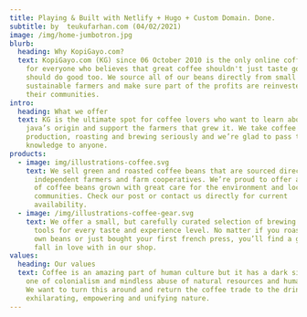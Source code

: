 ```yaml
---
title: Playing & Built with Netlify + Hugo + Custom Domain. Done.
subtitle: by  teukufarhan.com (04/02/2021)
image: /img/home-jumbotron.jpg
blurb:
  heading: Why KopiGayo.com?
  text: KopiGayo.com (KG) since 06 October 2010 is the only online coffee store
    for everyone who believes that great coffee shouldn't just taste good, it
    should do good too. We source all of our beans directly from small scale
    sustainable farmers and make sure part of the profits are reinvested in
    their communities.
intro:
  heading: What we offer
  text: KG is the ultimate spot for coffee lovers who want to learn about their
    java’s origin and support the farmers that grew it. We take coffee
    production, roasting and brewing seriously and we’re glad to pass that
    knowledge to anyone.
products:
  - image: img/illustrations-coffee.svg
    text: We sell green and roasted coffee beans that are sourced directly from
      independent farmers and farm cooperatives. We’re proud to offer a variety
      of coffee beans grown with great care for the environment and local
      communities. Check our post or contact us directly for current
      availability.
  - image: /img/illustrations-coffee-gear.svg
    text: We offer a small, but carefully curated selection of brewing gear and
      tools for every taste and experience level. No matter if you roast your
      own beans or just bought your first french press, you’ll find a gadget to
      fall in love with in our shop.
values:
  heading: Our values
  text: Coffee is an amazing part of human culture but it has a dark side too –
    one of colonialism and mindless abuse of natural resources and human lives.
    We want to turn this around and return the coffee trade to the drink’s
    exhilarating, empowering and unifying nature.
---
```

